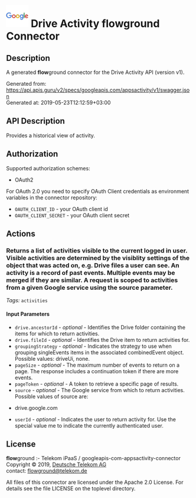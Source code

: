 # ![LOGO](logo.png) Drive Activity **flow**ground Connector

## Description

A generated **flow**ground connector for the Drive Activity API (version v1).

Generated from: https://api.apis.guru/v2/specs/googleapis.com/appsactivity/v1/swagger.json<br/>
Generated at: 2019-05-23T12:12:59+03:00

## API Description

Provides a historical view of activity.

## Authorization

Supported authorization schemes:
- OAuth2

For OAuth 2.0 you need to specify OAuth Client credentials as environment variables in the connector repository:
* `OAUTH_CLIENT_ID` - your OAuth client id
* `OAUTH_CLIENT_SECRET` - your OAuth client secret

## Actions

### Returns a list of activities visible to the current logged in user. Visible activities are determined by the visiblity settings of the object that was acted on, e.g. Drive files a user can see. An activity is a record of past events. Multiple events may be merged if they are similar. A request is scoped to activities from a given Google service using the source parameter.

*Tags:* `activities`

#### Input Parameters
* `drive.ancestorId` - _optional_ - Identifies the Drive folder containing the items for which to return activities.
* `drive.fileId` - _optional_ - Identifies the Drive item to return activities for.
* `groupingStrategy` - _optional_ - Indicates the strategy to use when grouping singleEvents items in the associated combinedEvent object.
    Possible values: driveUi, none.
* `pageSize` - _optional_ - The maximum number of events to return on a page. The response includes a continuation token if there are more events.
* `pageToken` - _optional_ - A token to retrieve a specific page of results.
* `source` - _optional_ - The Google service from which to return activities. Possible values of source are: 
- drive.google.com
* `userId` - _optional_ - Indicates the user to return activity for. Use the special value me to indicate the currently authenticated user.

## License

**flow**ground :- Telekom iPaaS / googleapis-com-appsactivity-connector<br/>
Copyright © 2019, [Deutsche Telekom AG](https://www.telekom.de)<br/>
contact: flowground@telekom.de

All files of this connector are licensed under the Apache 2.0 License. For details
see the file LICENSE on the toplevel directory.
